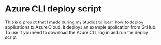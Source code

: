 # Azure CLI deploy script
This is a project that I made during my studies to learn how to deploy applications to Azure Cloud. It deploys an example application from GitHub.
To use it you need to download the Azure CLI, log in and run the deploy script.

